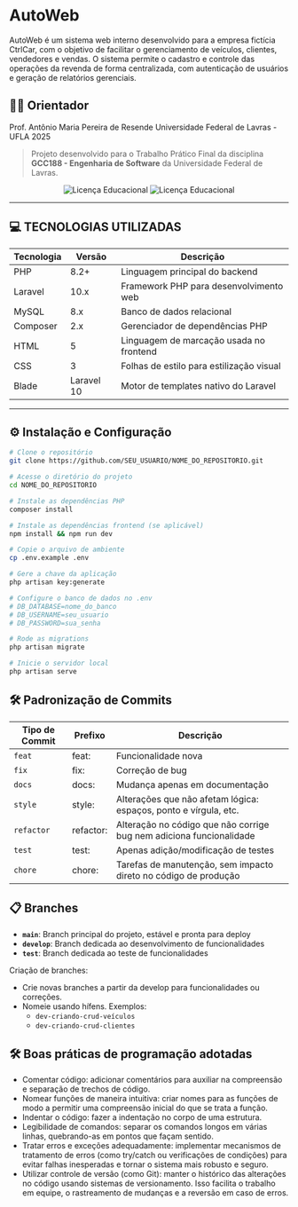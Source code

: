 # AutoWeb

AutoWeb é um sistema web interno desenvolvido para a empresa fictícia CtrlCar, com o objetivo de facilitar o gerenciamento de veículos, clientes, vendedores e vendas. O sistema permite o cadastro e controle das operações da revenda de forma centralizada, com autenticação de usuários e geração de relatórios gerenciais.

## 👨‍🏫 Orientador
Prof. Antônio Maria Pereira de Resende
Universidade Federal de Lavras - UFLA
2025

> Projeto desenvolvido para o Trabalho Prático Final da disciplina **GCC188 - Engenharia de Software** da Universidade Federal de Lavras.

<div align="center">
    <img src="https://img.shields.io/badge/Laravel-10-red" alt="Licença Educacional">
    <img src="https://img.shields.io/badge/Licença-Educacional-green" alt="Licença Educacional">
</div>

---

## 💻 TECNOLOGIAS UTILIZADAS

| Tecnologia       | Versão     | Descrição                           |
|------------------|------------|--------------------------------------|
| PHP              | 8.2+       | Linguagem principal do backend       |
| Laravel          | 10.x       | Framework PHP para desenvolvimento web |
| MySQL            | 8.x        | Banco de dados relacional            |
| Composer         | 2.x        | Gerenciador de dependências PHP      |
| HTML             | 5          | Linguagem de marcação usada no frontend      |
| CSS              | 3          | Folhas de estilo para estilização visual     |
| Blade            | Laravel 10 | Motor de templates nativo do Laravel         |

---

## ⚙️ Instalação e Configuração

```bash
# Clone o repositório
git clone https://github.com/SEU_USUARIO/NOME_DO_REPOSITORIO.git

# Acesse o diretório do projeto
cd NOME_DO_REPOSITORIO

# Instale as dependências PHP
composer install

# Instale as dependências frontend (se aplicável)
npm install && npm run dev

# Copie o arquivo de ambiente
cp .env.example .env

# Gere a chave da aplicação
php artisan key:generate

# Configure o banco de dados no .env
# DB_DATABASE=nome_do_banco
# DB_USERNAME=seu_usuario
# DB_PASSWORD=sua_senha

# Rode as migrations
php artisan migrate

# Inicie o servidor local
php artisan serve

```
## 🛠️ Padronização de Commits

| Tipo de Commit | Prefixo                  | Descrição                                                                                                   |
| -----------    | ------------------------ | ----------------------------------------------------------------------------------------------------------- |
| `feat`         | feat:                    | Funcionalidade nova                                                                                         | 
| `fix`          | fix:                     | Correção de bug                                                                                             | 
| `docs`         | docs:                    | Mudança apenas em documentação                                                                              | 
| `style`        | style:                   | Alterações que não afetam lógica: espaços, ponto e vírgula, etc.                                            | 
| `refactor`     | refactor:                | Alteração no código que não corrige bug nem adiciona funcionalidade                                         |  
| `test`         | test:                    | Apenas adição/modificação de testes                                                                         |  
| `chore`        | chore:                   | Tarefas de manutenção, sem impacto direto no código de produção                                             | 

## 📋 Branches
- **`main`**: Branch principal do projeto, estável e pronta para deploy
- **`develop`**: Branch dedicada ao desenvolvimento de funcionalidades  
- **`test`**: Branch dedicada ao teste de funcionalidades

Criação de branches:
- Crie novas branches a partir da develop para funcionalidades ou correções.
- Nomeie usando hífens. Exemplos:
  - `dev-criando-crud-veículos`  
  - `dev-criando-crud-clientes`
 
## 🛠️ Boas práticas de programação adotadas
- Comentar código: adicionar comentários para auxiliar na compreensão e separação de trechos de código.
- Nomear funções de maneira intuitiva: criar nomes para as funções de modo a permitir uma compreensão inicial do que se trata a função.
- Indentar o código: fazer a indentação no corpo de uma estrutura.
- Legibilidade de comandos: separar os comandos longos em várias linhas, quebrando-as em pontos que façam sentido.
- Tratar erros e exceções adequadamente: implementar mecanismos de tratamento de erros (como try/catch ou verificações de condições) para evitar falhas inesperadas e tornar o sistema mais robusto e seguro.
- Utilizar controle de versão (como Git): manter o histórico das alterações no código usando sistemas de versionamento. Isso facilita o trabalho em equipe, o rastreamento de mudanças e a reversão em caso de erros.
